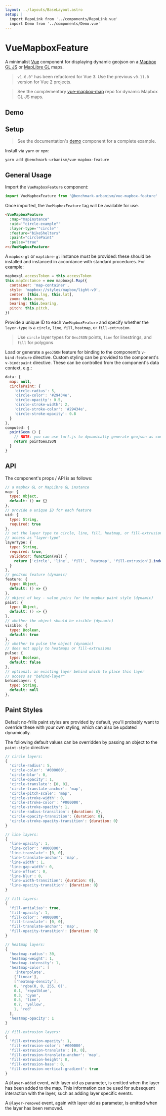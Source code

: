 ```yaml
---
layout: ../layouts/BaseLayout.astro
setup: |
  import RepoLink from '../components/RepoLink.vue'
  import Demo from '../components/Demo.vue'
---
```


<RepoLink
repoLink='https://github.com/benchmark-urbanism/vue-mapbox-feature'
repoText='vue-mapbox-feature'/>

# VueMapboxFeature

A minimalist [Vue](https://vuejs.org/) component for displaying dynamic geojson on a [Mapbox GL JS](https://www.mapbox.com/mapbox-gl-js/api/) or [MapLibre GL](https://github.com/maplibre/maplibre-gl-js) maps.

> `v1.0.0^` has been refactored for Vue 3. Use the previous `v0.11.0` version for Vue 2 projects.

> See the complementary [vue-mapbox-map](https://vue-mapbox-map.web.app) repo for dynamic Mapbox GL JS maps.

## Demo

<Demo client:only='vue' />

## Setup

> See the documentation's [demo](https://github.com/benchmark-urbanism/vue-mapbox-feature/blob/master/docs/src/components/Demo.vue) component for a complete example.

Install via `yarn` or `npm`:

```
yarn add @benchmark-urbanism/vue-mapbox-feature
```

## General Usage

Import the `VueMapboxFeature` component:

```js
import VueMapboxFeature from '@benchmark-urbanism/vue-mapbox-feature'
```

Once imported, the `VueMapboxFeature` tag will be available for use.

```html
<VueMapboxFeature
  :map="mapInstance"
  :uid='"circle-example"'
  :layer-type='"circle"'
  :feature="bikeShelters"
  :paint="circlePaint"
  :pulse="true"
></VueMapboxFeature>
```

A `mapbox-gl` or `maplibre-gl` instance must be provided: these should be installed and instanced in accordance with standard procedures. For example:

```js
mapboxgl.accessToken = this.accessToken
this.mapInstance = new mapboxgl.Map({
  container: 'map-container',
  style: 'mapbox://styles/mapbox/light-v9',
  center: [this.lng, this.lat],
  zoom: this.zoom,
  bearing: this.bearing,
  pitch: this.pitch,
})
```

Provide a unique ID to each `VueMapboxFeature` and specify whether the `layer-type` is a `circle`, `line`, `fill`, `heatmap`, or `fill-extrusion`.

> Use `circle` layer types for `GeoJSON` points, `line` for linestrings, and `fill` for polygons

Load or generate a `geoJSON` feature for binding to the component's `v-bind:feature` directive. Custom styling can be provided to the component's `v-bind:paint` directive. These can be controlled from the component's data context, e.g.:

```javascript
data: {
  map: null,
  circlePaint: {
    'circle-radius': 5,
    'circle-color': '#29434e',
    'circle-opacity': 0.5,
    'circle-stroke-width': 2,
    'circle-stroke-color': '#29434e',
    'circle-stroke-opacity': 0.8
  }
},
computed: {
  pointGeom () {
    // NOTE: you can use turf.js to dynamically generate geojson as computed properties
    return pointGeoJSON
  }
}
```

## API

The component's props / API is as follows:

```js
// a mapbox GL or MapLibre GL instance
map: {
  type: Object,
  default: () => {}
},
// provide a unique ID for each feature
uid: {
  type: String,
  required: true
},
// set the layer type to circle, line, fill, heatmap, or fill-extrusion
// access as "layer-type"
layerType: {
  type: String,
  required: true,
  validator: function(val) {
    return ['circle', 'line', 'fill', 'heatmap', 'fill-extrusion'].indexOf(val) !== -1
  }
},
// geoJson feature (dynamic)
feature: {
  type: Object,
  default: () => {}
},
// object of key - value pairs for the mapbox paint style (dynamic)
paint: {
  type: Object,
  default: () => {}
},
// whether the object should be visible (dynamic)
visible: {
  type: Boolean,
  default: true
},
// whether to pulse the object (dynamic)
// does not apply to heatmaps or fill-extrusions
pulse: {
  type: Boolean,
  default: false
},
// optional: an existing layer behind which to place this layer
// access as "behind-layer"
behindLayer: {
  type: String,
  default: null
},
```

## Paint Styles

Default no-frills paint styles are provided by default, you'll probably want to override these with your own styling, which can also be updated dynamically.

The following default values can be overridden by passing an object to the `paint-style` directive:

```javascript
// circle layers:
{
  'circle-radius': 5,
  'circle-color': '#000000',
  'circle-blur': 0,
  'circle-opacity': 1,
  'circle-translate': [0, 0],
  'circle-translate-anchor': 'map',
  'circle-pitch-scale': 'map',
  'circle-stroke-width': 0,
  'circle-stroke-color': '#000000',
  'circle-stroke-opacity': 1,
  'circle-radius-transition': {duration: 0},
  'circle-opacity-transition': {duration: 0},
  'circle-stroke-opacity-transition': {duration: 0}
}

// line layers:
{
  'line-opacity': 1,
  'line-color': '#000000',
  'line-translate': [0, 0],
  'line-translate-anchor': 'map',
  'line-width': 1,
  'line-gap-width': 0,
  'line-offset': 0,
  'line-blur': 0,
  'line-width-transition': {duration: 0},
  'line-opacity-transition': {duration: 0}
}

// fill layers:
{
  'fill-antialias': true,
  'fill-opacity': 1,
  'fill-color': '#000000',
  'fill-translate': [0, 0],
  'fill-translate-anchor': 'map',
  'fill-opacity-transition': {duration: 0}
}

// heatmap layers:
{
  'heatmap-radius': 30,
  'heatmap-weight': 1,
  'heatmap-intensity': 1,
  'heatmap-color': [
    'interpolate',
    ['linear'],
    ['heatmap-density'],
    0, 'rgba(0, 0, 255, 0)',
    0.1, 'royalblue',
    0.3, 'cyan',
    0.5, 'lime',
    0.7, 'yellow',
    1, 'red'
  ],
  'heatmap-opacity': 1
}

// fill-extrusion layers:
{
  'fill-extrusion-opacity': 1,
  'fill-extrusion-color': '#000000',
  'fill-extrusion-translate': [0, 0],
  'fill-extrusion-translate-anchor': 'map',
  'fill-extrusion-height': 0,
  'fill-extrusion-base': 0,
  'fill-extrusion-vertical-gradient': true
}
```

A `@layer-added` event, with layer uid as parameter, is emitted when the layer has been added to the map. This information can be used for subsequent interaction with the layer, such as adding layer specific events.

A `@layer-removed` event, again with layer uid as parameter, is emitted when the layer has been removed.
